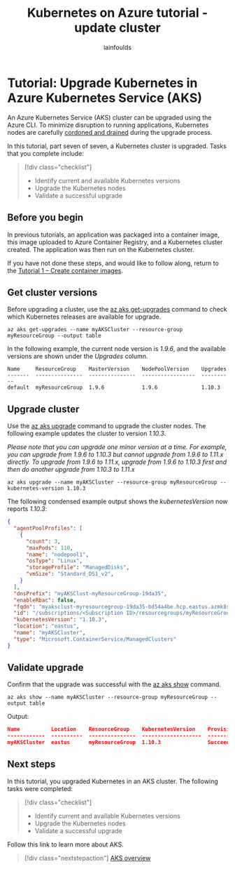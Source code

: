 ﻿---
title: Kubernetes on Azure tutorial - update cluster
description: Kubernetes on Azure tutorial - update cluster
services: container-service
author: iainfoulds
manager: jeconnoc

ms.service: container-service
ms.topic: tutorial
ms.date: 06/29/2018
ms.author: iainfou
ms.custom: mvc
---

# Tutorial: Upgrade Kubernetes in Azure Kubernetes Service (AKS)

An Azure Kubernetes Service (AKS) cluster can be upgraded using the Azure CLI. To minimize disruption to running applications, Kubernetes nodes are carefully [cordoned and drained][kubernetes-drain] during the upgrade process.

In this tutorial, part seven of seven, a Kubernetes cluster is upgraded. Tasks that you complete include:

> [!div class="checklist"]
> * Identify current and available Kubernetes versions
> * Upgrade the Kubernetes nodes
> * Validate a successful upgrade

## Before you begin

In previous tutorials, an application was packaged into a container image, this image uploaded to Azure Container Registry, and a Kubernetes cluster created. The application was then run on the Kubernetes cluster.

If you have not done these steps, and would like to follow along, return to the [Tutorial 1 – Create container images][aks-tutorial-prepare-app].

## Get cluster versions

Before upgrading a cluster, use the [az aks get-upgrades][] command to check which Kubernetes releases are available for upgrade.

```azurecli
az aks get-upgrades --name myAKSCluster --resource-group myResourceGroup --output table
```

In the following example, the current node version is *1.9.6*, and the available versions are shown under the *Upgrades* column.

```
Name     ResourceGroup    MasterVersion    NodePoolVersion    Upgrades
-------  ---------------  ---------------  -----------------  ----------
default  myResourceGroup  1.9.6            1.9.6              1.10.3
```

## Upgrade cluster

Use the [az aks upgrade][] command to upgrade the cluster nodes. The following example updates the cluster to version *1.10.3*.

_Please note that you can upgrade one minor version at a time. For example, you can upgrade from 1.9.6 to 1.10.3 but cannot upgrade from 1.9.6 to 1.11.x directly. To upgrade from 1.9.6 to 1.11.x, upgrade from 1.9.6 to 1.10.3 first and then do another upgrade from 1.10.3 to 1.11.x_



```azurecli
az aks upgrade --name myAKSCluster --resource-group myResourceGroup --kubernetes-version 1.10.3
```

The following condensed example output shows the *kubernetesVersion* now reports *1.10.3*:

```json
{
  "agentPoolProfiles": [
    {
      "count": 3,
      "maxPods": 110,
      "name": "nodepool1",
      "osType": "Linux",
      "storageProfile": "ManagedDisks",
      "vmSize": "Standard_DS1_v2",
    }
  ],
  "dnsPrefix": "myAKSClust-myResourceGroup-19da35",
  "enableRbac": false,
  "fqdn": "myaksclust-myresourcegroup-19da35-bd54a4be.hcp.eastus.azmk8s.io",
  "id": "/subscriptions/<Subscription ID>/resourcegroups/myResourceGroup/providers/Microsoft.ContainerService/managedClusters/myAKSCluster",
  "kubernetesVersion": "1.10.3",
  "location": "eastus",
  "name": "myAKSCluster",
  "type": "Microsoft.ContainerService/ManagedClusters"
}
```

## Validate upgrade

Confirm that the upgrade was successful with the [az aks show][] command.

```azurecli
az aks show --name myAKSCluster --resource-group myResourceGroup --output table
```

Output:

```json
Name          Location    ResourceGroup    KubernetesVersion    ProvisioningState    Fqdn
------------  ----------  ---------------  -------------------  -------------------  ----------------------------------------------------------------
myAKSCluster  eastus      myResourceGroup  1.10.3               Succeeded            myaksclust-myresourcegroup-19da35-bd54a4be.hcp.eastus.azmk8s.io
```

## Next steps

In this tutorial, you upgraded Kubernetes in an AKS cluster. The following tasks were completed:

> [!div class="checklist"]
> * Identify current and available Kubernetes versions
> * Upgrade the Kubernetes nodes
> * Validate a successful upgrade

Follow this link to learn more about AKS.

> [!div class="nextstepaction"]
> [AKS overview][aks-intro]

<!-- LINKS - external -->
[kubernetes-drain]: https://kubernetes.io/docs/tasks/administer-cluster/safely-drain-node/

<!-- LINKS - internal -->
[aks-intro]: ./intro-kubernetes.md
[aks-tutorial-prepare-app]: ./tutorial-kubernetes-prepare-app.md
[az aks show]: /cli/azure/aks#az-aks-show
[az aks get-upgrades]: /cli/azure/aks#az-aks-get-upgrades
[az aks upgrade]: /cli/azure/aks#az-aks-upgrade
[azure-cli-install]: /cli/azure/install-azure-cli
